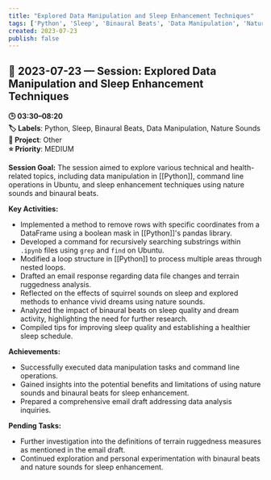 ```yaml
---
title: "Explored Data Manipulation and Sleep Enhancement Techniques"
tags: ['Python', 'Sleep', 'Binaural Beats', 'Data Manipulation', 'Nature Sounds']
created: 2023-07-23
publish: false
---
```


## 📅 2023-07-23 — Session: Explored Data Manipulation and Sleep Enhancement Techniques

**🕒 03:30–08:20**  
**🏷️ Labels**: Python, Sleep, Binaural Beats, Data Manipulation, Nature Sounds  
**📂 Project**: Other  
**⭐ Priority**: MEDIUM  


**Session Goal:**
The session aimed to explore various technical and health-related topics, including data manipulation in [[Python]], command line operations in Ubuntu, and sleep enhancement techniques using nature sounds and binaural beats.

**Key Activities:**
- Implemented a method to remove rows with specific coordinates from a DataFrame using a boolean mask in [[Python]]'s pandas library.
- Developed a command for recursively searching substrings within `.ipynb` files using `grep` and `find` on Ubuntu.
- Modified a loop structure in [[Python]] to process multiple areas through nested loops.
- Drafted an email response regarding data file changes and terrain ruggedness analysis.
- Reflected on the effects of squirrel sounds on sleep and explored methods to enhance vivid dreams using nature sounds.
- Analyzed the impact of binaural beats on sleep quality and dream activity, highlighting the need for further research.
- Compiled tips for improving sleep quality and establishing a healthier sleep schedule.

**Achievements:**
- Successfully executed data manipulation tasks and command line operations.
- Gained insights into the potential benefits and limitations of using nature sounds and binaural beats for sleep enhancement.
- Prepared a comprehensive email draft addressing data analysis inquiries.

**Pending Tasks:**
- Further investigation into the definitions of terrain ruggedness measures as mentioned in the email draft.
- Continued exploration and personal experimentation with binaural beats and nature sounds for sleep enhancement.
